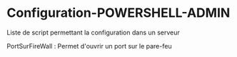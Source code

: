 # Configuration-POWERSHELL-ADMIN
Liste de script permettant la configuration dans un serveur

PortSurFireWall : Permet d'ouvrir un port sur le pare-feu 
